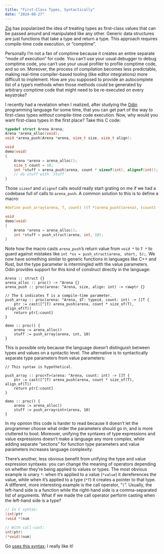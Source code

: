 ```yaml
---
title: "First-Class Types, Syntactically"
date: "2024-08-27"
---
```


[Zig] has popularized the idea of treating types as first-class values
that can be passed around and manipulated like any other.
Generic data structures are just functions that take a type and return a type.
This approach requires compile-time code execution, or “comptime”.

Personally I’m not a fan of comptime because it creates
an entire separate “mode of execution” for code.
You can’t use your usual debugger to debug comptime code,
you can’t use your usual profiler to profile comptime code,
and so on.
Moreover, the process of compilation becomes less predictable,
making real-time compiler-based tooling (like editor integrations)
more difficult to implement.
How are you supposed to provide an autocomplete list of a type’s methods
when those methods could be generated by arbitrary comptime code
that might need to be re-executed on every keystroke?

I recently had a revelation when I realized,
after studying the [Odin] programming language for some time,
that you can get part of the way to first-class types
_without_ compile-time code execution.
Now, why would you want first-class types in the first place?
Take this C code:

```c
typedef struct Arena Arena;
Arena *arena_alloc(void);
void *arena_push(Arena *arena, size_t size, size_t align);

void
demo(void)
{
	Arena *arena = arena_alloc();
	size_t count = 10;
	int *stuff = arena_push(arena, count * sizeof(int), alignof(int));
	// do stuff with `stuff`
}
```

Those `sizeof` and `alignof` calls would really start grating on me
if we had a codebase full of calls to `arena_push`.
A common solution to this is to define a macro:

```c
#define push_array(arena, T, count) ((T *)arena_push((arena), (count) * sizeof(T), alignof(T)))

void
demo(void)
{
	Arena *arena = arena_alloc();
	int *stuff = push_struct(arena, int, 10);
}
```

Note how the macro casts `arena_push`’s return value from `void *` to `T *`
to guard against mistakes like `int *xs = push_struct(arena, short, 5);`.
We now have something similar to generic functions in languages like C++ and Rust,
but the type parameter is intermingled with the value parameters.
Odin provides support for this kind of construct directly in the language:

```odin
Arena :: struct {}
arena_alloc :: proc() -> ^Arena {}
arena_push :: proc(arena: ^Arena, size, align: int) -> rawptr {}

// The $ indicates T is a compile-time parameter.
push_array :: proc(arena: ^Arena, $T: typeid, count: int) -> []T {
	ptr := cast([^]T) arena_push(arena, count * size_of(T), align_of(T))
	return ptr[:count]
}

demo :: proc() {
	arena := arena_alloc()
	stuff := push_array(arena, int, 10)
}
```

This is possible only because the language
doesn’t distinguish between types and values on a syntactic level.
The alternative is to syntactically separate type parameters from value parameters:

```odin
// This syntax is hypothetical.

push_array :: proc<T>(arena: ^Arena, count: int) -> []T {
	ptr := cast([^]T) arena_push(arena, count * size_of(T), align_of(T))
	return ptr[:count]
}

demo :: proc() {
	arena := arena_alloc()
	stuff := push_array<int>(arena, 10)
}
```

In my opinion this code is harder to read because
it doesn’t let the programmer choose what order the parameters should go in,
and is more cluttered to boot.
Moreover, unifying the syntaxes of type expressions and value expressions
doesn’t make a language any more complex,
while adding separate “sections” for function type parameters and value parameters
increases language complexity.

There’s another, less obvious benefit from unifying
the type and value expression syntaxes:
you can change the meaning of operators depending on
whether they’re being applied to values or types.
The most obvious example is unary `*`:
when it’s applied to a value (`*value`) it dereferences the value,
while when it’s applied to a type (`*T`) it creates a pointer to that type.
A different, more interesting example is the call operator, “`(`”.
Usually, the left-hand side is a function
while the right-hand side is a comma-separated list of arguments.
What if we made the call operator perform casting
when the left-hand side is a type?

```c
// In C syntax:
(int)ptr
(void *)num

// With call-cast:
int(ptr)
(*void)(num)
```

Go [uses this syntax][Go spec]; I really like it!

[Zig]: https://ziglang.org
[Odin]: https://odin-lang.org
[Go spec]: https://go.dev/ref/spec#Conversions
